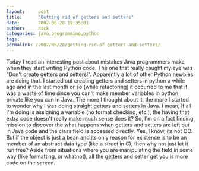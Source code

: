 ```yaml
---
layout:     post
title:      "Getting rid of getters and setters"
date:       2007-06-28 19:35:01
author:     nick
categories: java,programming,python
tags:  
permalink: /2007/06/28/getting-rid-of-getters-and-setters/
---
```

Today I read an interesting post about mistakes Java programmers make when they start writing Python code. The one that really caught my eye was "Don't create getters and setters!". Apparently a lot of other Python newbies are doing that. I started out creating getters and setters in python a while ago and in the last month or so (while refactoring) it occurred to me that it was a waste of time since you can't make member variables in python private like you can in Java. The more I thought about it, the more I started to wonder why I was doing straight getters and setters in Java. I mean, if all I'm doing is assigning a variable (no format checking, etc.), the having that extra code doesn't really make much sense does it? So, I'm on a fact finding mission to discover the what happens when getters and setters are left out in Java code and the class field is accessed directly. Yes, I know, its not OO. But if the object is just a bean and its only reason for existence is to be an member of an abstract data type (like a struct in C), then why not just let it run free? Aside from situations where you are manipulating the field in some way (like formatting, or whatnot), all the getters and setter get you is more code on the screen.
